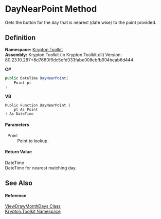 # DayNearPoint Method


Gets the button for the day that is nearest (date wise) to the point provided.



## Definition
**Namespace:** <a href="79d2eac2-21f4-54ff-7552-b20c33c30600.md">Krypton.Toolkit</a>  
**Assembly:** Krypton.Toolkit (in Krypton.Toolkit.dll) Version: 80.23.10.287+8d7660f9dc5efd033fabe008ebfb904beab6d444

**C#**
``` C#
public DateTime DayNearPoint(
	Point pt
)
```
**VB**
``` VB
Public Function DayNearPoint ( 
	pt As Point
) As DateTime
```



#### Parameters
<dl><dt>  Point</dt><dd>Point to lookup.</dd></dl>

#### Return Value
DateTime  
DateTime for nearest matching day.

## See Also


#### Reference
<a href="e8f0a588-c25a-f7c7-9768-ea7231cd4418.md">ViewDrawMonthDays Class</a>  
<a href="79d2eac2-21f4-54ff-7552-b20c33c30600.md">Krypton.Toolkit Namespace</a>  
